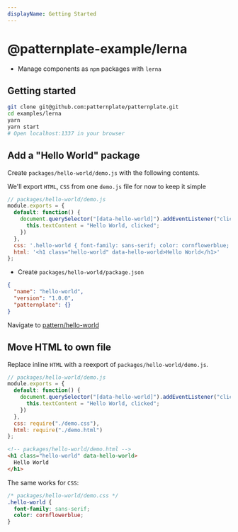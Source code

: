 ```yaml
---
displayName: Getting Started
---
```


# @patternplate-example/lerna

* Manage components as `npm` packages with `lerna`

## Getting started

```bash
git clone git@github.com:patternplate/patternplate.git
cd examples/lerna
yarn
yarn start
# Open localhost:1337 in your browser
```

## Add a "Hello World" package

Create `packages/hello-world/demo.js` with the
following contents. 

We'll export `HTML`, `CSS` from one `demo.js` file for now to keep it simple

```js
// packages/hello-world/demo.js
module.exports = {
  default: function() { 
    document.querySelector("[data-hello-world]").addEventListener("click", function() {
      this.textContent = "Hello World, clicked";
    })
  },
  css: '.hello-world { font-family: sans-serif; color: cornflowerblue; }',
  html: '<h1 class="hello-world" data-hello-world>Hello World</h1>'
};
```

* Create `packages/hello-world/package.json`

```json
{
  "name": "hello-world",
  "version": "1.0.0",
  "patternplate": {} 
}
```

Navigate to [pattern/hello-world](http://localhost:1337/pattern/hello-world)

## Move HTML to own file

Replace inline `HTML` with a reexport of `packages/hello-world/demo.js`.

```js
// packages/hello-world/demo.js
module.exports = {
  default: function() { 
    document.querySelector("[data-hello-world]").addEventListener("click", function() {
      this.textContent = "Hello World, clicked";
    })
  },
  css: require("./demo.css"),
  html: require("./demo.html")
};
```

```html
<!-- packages/hello-world/demo.html -->
<h1 class="hello-world" data-hello-world>
  Hello World
</h1>
```

The same works for `CSS`:

```css
/* packages/hello-world/demo.css */
.hello-world {
  font-family: sans-serif; 
  color: cornflowerblue;
}
```
